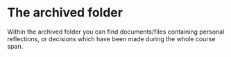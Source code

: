 # The archived folder

Within the archived folder you can find documents/files containing personal reflections, or decisions which have been made during the whole course span.